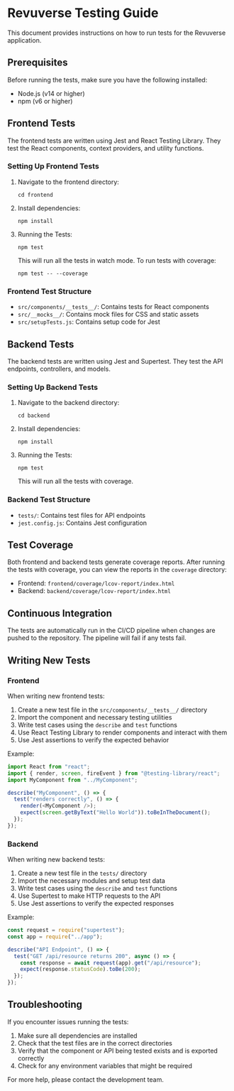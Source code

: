 # Revuverse Testing Guide

This document provides instructions on how to run tests for the Revuverse application.

## Prerequisites

Before running the tests, make sure you have the following installed:

- Node.js (v14 or higher)
- npm (v6 or higher)

## Frontend Tests

The frontend tests are written using Jest and React Testing Library. They test the React components, context providers, and utility functions.

### Setting Up Frontend Tests

1. Navigate to the frontend directory:

   ```
   cd frontend
   ```

2. Install dependencies:

   ```
   npm install
   ```

3. Running the Tests:

   ```
   npm test
   ```

   This will run all the tests in watch mode. To run tests with coverage:

   ```
   npm test -- --coverage
   ```

### Frontend Test Structure

- `src/components/__tests__/`: Contains tests for React components
- `src/__mocks__/`: Contains mock files for CSS and static assets
- `src/setupTests.js`: Contains setup code for Jest

## Backend Tests

The backend tests are written using Jest and Supertest. They test the API endpoints, controllers, and models.

### Setting Up Backend Tests

1. Navigate to the backend directory:

   ```
   cd backend
   ```

2. Install dependencies:

   ```
   npm install
   ```

3. Running the Tests:

   ```
   npm test
   ```

   This will run all the tests with coverage.

### Backend Test Structure

- `tests/`: Contains test files for API endpoints
- `jest.config.js`: Contains Jest configuration

## Test Coverage

Both frontend and backend tests generate coverage reports. After running the tests with coverage, you can view the reports in the `coverage` directory:

- Frontend: `frontend/coverage/lcov-report/index.html`
- Backend: `backend/coverage/lcov-report/index.html`

## Continuous Integration

The tests are automatically run in the CI/CD pipeline when changes are pushed to the repository. The pipeline will fail if any tests fail.

## Writing New Tests

### Frontend

When writing new frontend tests:

1. Create a new test file in the `src/components/__tests__/` directory
2. Import the component and necessary testing utilities
3. Write test cases using the `describe` and `test` functions
4. Use React Testing Library to render components and interact with them
5. Use Jest assertions to verify the expected behavior

Example:

```javascript
import React from "react";
import { render, screen, fireEvent } from "@testing-library/react";
import MyComponent from "../MyComponent";

describe("MyComponent", () => {
  test("renders correctly", () => {
    render(<MyComponent />);
    expect(screen.getByText("Hello World")).toBeInTheDocument();
  });
});
```

### Backend

When writing new backend tests:

1. Create a new test file in the `tests/` directory
2. Import the necessary modules and setup test data
3. Write test cases using the `describe` and `test` functions
4. Use Supertest to make HTTP requests to the API
5. Use Jest assertions to verify the expected responses

Example:

```javascript
const request = require("supertest");
const app = require("../app");

describe("API Endpoint", () => {
  test("GET /api/resource returns 200", async () => {
    const response = await request(app).get("/api/resource");
    expect(response.statusCode).toBe(200);
  });
});
```

## Troubleshooting

If you encounter issues running the tests:

1. Make sure all dependencies are installed
2. Check that the test files are in the correct directories
3. Verify that the component or API being tested exists and is exported correctly
4. Check for any environment variables that might be required

For more help, please contact the development team.

